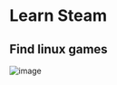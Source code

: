 # Learn Steam

## Find linux games

![image](https://github.com/sahilrajput03/sahilrajput03/assets/31458531/938adfb4-36ca-4429-a6eb-06b124b73553)
